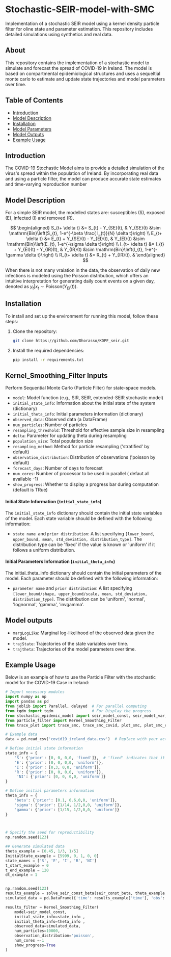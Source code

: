 # Stochastic-SEIR-model-with-SMC
Implementation of a stochastic SEIR model using a kernel density particle filter for  oline state and parameter estimation. This repository includes detailed simulations using synthetics and real data.

## About
This repository contains the implementation of a stochastic model to simulate and forecast the spread of COVID-19 in Ireland. The model is based on compartmental epidemiological structures and uses a sequeltial monte carlo to estimate and update state trajectories and model parameters over time.

## Table of Contents
- [Introduction](#introduction)
- [Model Description](#model-description)
- [Installation](#installation)
- [Model Parameters](#model-parameters)
- [Model Outputs](#model-outputs)
- [Example Usage](#example-usage)

## Introduction
The COVID-19 Stochastic Model aims to provide a detailed simulation of the virus's spread within the population of Ireland. By incorporating real data and using a particle filter, the model can produce accurate state estimates and time-varying reproduction number

## Model Description
For a simple SEIR model, the modelled states are: susceptibles (S), exposed (E), infected (I) and removed (R).

$$
\begin{aligned}
S_{t+ \delta t} &= S_{t} - Y_{SE}(t), & Y_{SE}(t) &\sim \mathrm{Bin}\left(S_{t}, 1-e^{-\beta \frac{ I_{t}}{N} \delta t}\right) \\
E_{t+ \delta t} &= E_{t} + Y_{SE}(t) - Y_{EI}(t), & Y_{EI}(t) &\sim \mathrm{Bin}\left(E_{t}, 1-e^{-\sigma \delta t}\right) \\
I_{t+ \delta t} &= I_{t} + Y_{EI}(t) -  Y_{IR}(t), & Y_{IR}(t) &\sim \mathrm{Bin}\left(I_{t}, 1-e^{-\gamma \delta t}\right) \\
R_{t+ \delta t} &= R_{t} + Y_{IR}(t). &
\end{aligned}
$$

When there is not many vraiation in the data, the observation of daily new infections is modeled using the Poisson distribution, which offers an intuitive interpretation for generating daily count events on a given day, denoted as $y_{t}|x_{t}\sim\mathrm{Poisson}(Y_{EI}(t))$.

## Installation
To install and set up the environment for running this model, follow these steps:

1. Clone the repository:
    ```bash
    git clone https://github.com/Dhorasso/KDPF_seir.git
    ```
2. Install the required dependencies:
    ```bash
    pip install -r requirements.txt
    ```


##  Kernel_Smoothing_Filter Inputs

Perform Sequential Monte Carlo (Particle Filter) for state-space models.

- `model`: Model function (e.g., SIR, SEIR, extended-SEIR stochastic model)
- `initial_state_info`: Information about the initial state of the system  (dictionary)
- `initial_theta_info`: Initial parameters information  (dictionary)
- `observed_data`: Observed data (a DataFrame)
- `num_particles`: Number of particles 
- `resampling_threshold`: Threshold for effective sample size in resampling  
- `delta`: Parameter for updating theta during resampling  
- `population_size`: Total population size  
- `resampling_method`: Method for particle resampling ('stratified' by default)  
- `observation_distribution`: Distribution of observations ('poisson by default) 
- `forecast_days`: Number of days to forecast
- `num_cores`: Number of processor to be used in parallel ( defaut all available -1) 
- `show_progress`: Whether to display a progress bar during computation  (default is TRue)

#### Initial State Information (`initial_state_info`)

The `initial_state_info` dictionary should contain the initial state variables of the model. Each state variable should be defined with the following information:
- `state name `and  `prior distribution`: A list specifying `[lower_bound, upper_bound, mean, std_deviation, distribution_type]`. The distribution type can be 'fixed' if the value is known or 'uniform' if it follows a uniform distribution.
#### Initial Parameters Information (`initial_theta_info`)

 The initial_theta_info dictionary should contain the initial parameters of the model. Each parameter should be defined with the following information:

- `parameter name` and `prior distribution`: A list specifying `[lower_bound/shape, upper_bound/scale, mean, std_deviation, distribution_type]`. The distribution can be 'uniform',  'normal', 'lognormal', 'gamma', 'invgamma'.

##  Model outputs 
- `margLogLike`: Marginal log-likelihood of the observed data given the model.
- `trajState`: Trajectories of the state variables over time.
- `trajtheta`: Trajectories of the model parameters over time.

## Example Usage
Below is an example of how to use the Particle Filter with the stochastic model for the COVID-19 Case in Ireland:

```python
# Import necessary modules
import numpy as np
import pandas as pd
from joblib import Parallel, delayed  # For parallel computing
from tqdm import tqdm                 # For Display the progress
from stochastic_epidemic_model import seir_model_const, seir_model_var, stochastic_model_covid
from particle_filter import Kernel_Smoothing_Filter
from trace_plot import trace_smc, trace_smc_covid, plot_smc, plot_smc_covid

# Example data
data = pd.read_csv('covid19_ireland_data.csv')  # Replace with your actual data file 

# Define initial state information
state_info = {
    'S': {'prior': [0, 0, 0,0, 'fixed']},  # 'fixed' indicates that it's calculated based on the others
    'E': {'prior': [0, 0, 0,0, 'uniform']},
    'I': {'prior': [0,3, 0,0, 'uniform']},
    'R': {'prior': [0, 0, 0,0, 'uniform']},
     'NI': {'prior': [0, 0, 0,0, 'uniform']}
}

# Define initial parameters information
theta_info = {
    'beta': {'prior': [0.1, 0.6,0,0, 'uniform']},
    'sigma': {'prior': [1/14, 1/2,0,0, 'uniform']},
    'gamma': {'prior': [1/15, 1/2,0,0, 'uniform']}
}



# Specify the seed for reproductibility
np.random.seed(123)

## Generate simulated data
theta_example = [0.45, 1/3, 1/5]
InitialState_example = [5999, 0, 1, 0, 0]
state_names = ['S', 'E', 'I', 'R', 'NI']
t_start_example = 0
t_end_example = 120
dt_example = 1


np.random.seed(123)
results_example = solve_seir_const_beta(seir_const_beta, theta_example, InitialState_example, t_start_example, t_end_example, dt_example)
simulated_data = pd.DataFrame({'time': results_example['time'], 'obs': results_example['NI']})

results_filter = Kernel_Smoothing_Filter(
    model=seir_model_const, 
    initial_state_info=state_info , 
    initial_theta_info=theta_info , 
    observed_data=simulated_data, 
    num_particles=10000, 
    observation_distribution='poisson',
    num_cores =-1 
    show_progress=True
)

```
